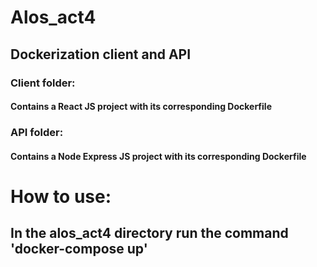 # Alos_act4
## Dockerization client and API
### Client folder: 
#### Contains a React JS project with its corresponding **Dockerfile**

### API folder: 
#### Contains a Node Express JS project with its corresponding **Dockerfile**

# How to use:
## In the alos_act4 directory **run the command** 'docker-compose up'

